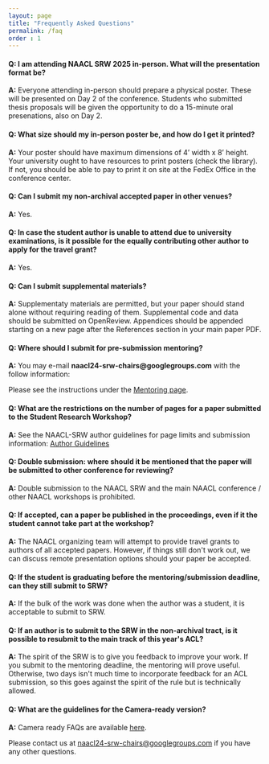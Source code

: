 ```yaml
---
layout: page
title: "Frequently Asked Questions"
permalink: /faq
order : 1
---
```

#### Q: I am attending NAACL SRW 2025 in-person. What will the presentation format be?
__A:__ Everyone attending in-person should prepare a physical poster. These will be presented on Day 2 of the conference. Students who submitted thesis proposals will be given the opportunity to do a 15-minute oral presenations, also on Day 2.

#### Q: What size should my in-person poster be, and how do I get it printed?

__A:__ Your poster should have maximum dimensions of 4’ width x 8’ height. Your university ought to have resources to print posters (check the library). If not, you should be able to pay to print it on site at the FedEx Office in the conference center.

#### Q: Can I submit my non-archival accepted paper in other venues?
__A:__ Yes.

#### Q: In case the student author is unable to attend due to university examinations, is it possible for the equally contributing other author to apply for the travel grant? 
__A:__ Yes.

#### Q: Can I submit supplemental materials?
__A:__ Supplementaty materials are permitted, but your paper should stand alone without requiring reading of them. Supplemental code and data should be submitted on OpenReview. Appendices should be appended starting on a new page after the References section in your main paper PDF.

#### Q: Where should I submit for pre-submission mentoring?
__A:__ You may e-mail __naacl24-srw-chairs@googlegroups.com__ with the follow information:

Please see the instructions under the [Mentoring page](/mentoring). 

#### Q: What are the restrictions on the number of pages for a paper submitted to the Student Research Workshop? 
__A:__ See the NAACL-SRW author guidelines for page limits and submission information:
[Author Guidelines](/author)
 
#### Q: Double submission: where should it be mentioned that the paper will be submitted to other conference for reviewing?
__A:__ Double submission to the NAACL SRW and the main NAACL conference / other NAACL workshops is prohibited.
 
#### Q: If accepted, can a paper be published in the proceedings, even if it the student cannot take part at the workshop?
__A:__ The NAACL organizing team will attempt to provide travel grants to authors of all accepted papers. However, if things still don't work out, we can discuss remote presentation options should your paper be accepted.
 
#### Q: If the student is graduating before the mentoring/submission deadline, can they still submit to SRW?
__A:__ If the bulk of the work was done when the author was a student, it is acceptable to submit to SRW.
 
#### Q: If an author is to submit to the SRW in the non-archival tract, is it possible to resubmit to the main track of this year's ACL?
__A:__ The spirit of the SRW is to give you feedback to improve your work. If you submit to the mentoring deadline, the mentoring will prove useful. Otherwise, two days isn't much time to incorporate feedback for an ACL submission, so this goes against the spirit of the rule but is technically allowed. 

#### Q: What are the guidelines for the Camera-ready version?
__A:__ Camera ready FAQs are available [here](https://github.com/acl-org/acl-pub/blob/gh-pages/camera-ready-faq.md).

Please contact us at  [naacl24-srw-chairs@googlegroups.com](mailto:naacl24-srw-chairs@googlegroups.com) if you have any other questions.
